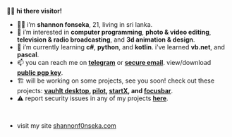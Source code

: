 👋🏼 **hi there visitor!**

- 👦🏻 i’m **shannon fonseka**, 21, living in sri lanka.
- 👀 i’m interested in **computer programming**, **photo & video editing**, **television & radio broadcasting**, and **3d animation & design**.
- 🌱 i’m currently learning **c#**, **python**, and **kotlin**. i've learned **vb.net**, and **pascal**.
- 📫 you can reach me on **[telegram](https://t.me/shannonf0nseka)** or **[secure email](mailto:hello.shannonfonseka@proton.me)**. view/download **[public pgp key](https://raw.githubusercontent.com/shannonfonseka/shannonfonseka/refs/heads/main/pgp/0x74A52B0D-pub.asc)**.
- 🏗️ will be working on some projects, see you soon! check out these projects: **[vauhlt desktop](https://github.com/fonseware/VauhltDesktop), [pilot](https://github.com/fonseware/Pilot), [startX](https://github.com/fonseware/StartX), and [focusbar](https://github.com/fonseware/FocusBar)**.
- ⚠️ report security issues in any of my projects **[here](https://github.com/shannonfonseka/shannonfonseka/security/policy)**.
<br/>

- visit my site [shannonf0nseka.com](https://www.shannonf0nseka.com)
